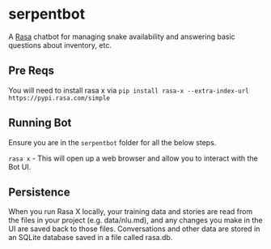 # serpentbot
A [Rasa](https://rasa.com/) chatbot for managing snake availability and answering basic questions about inventory, etc.

## Pre Reqs
You will need to install rasa x via `pip install rasa-x --extra-index-url https://pypi.rasa.com/simple`


## Running Bot

Ensure you are in the `serpentbot` folder for all the below steps.

`rasa x` - This will open up a web browser and allow you to interact with the Bot UI.

## Persistence
When you run Rasa X locally, your training data and stories are read from the files in your project (e.g. data/nlu.md), and any changes you make in the UI are saved back to those files. Conversations and other data are stored in an SQLite database saved in a file called rasa.db.